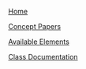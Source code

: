 [Home](home)

[Concept Papers](/concepts/paper)

[Available Elements](availableelements)

[Class Documentation](classes)